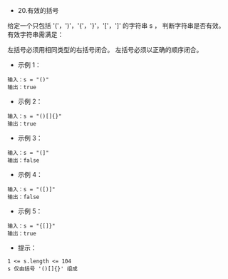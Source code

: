 - 20.有效的括号

给定一个只包括 '('，')'，'{'，'}'，'['，']' 的字符串 s ，
判断字符串是否有效。
有效字符串需满足：

左括号必须用相同类型的右括号闭合。
左括号必须以正确的顺序闭合。
 

- 示例 1：
```
输入：s = "()"
输出：true
```
- 示例 2：
```
输入：s = "()[]{}"
输出：true
```
- 示例 3：
```
输入：s = "(]"
输出：false
```
- 示例 4：
```
输入：s = "([)]"
输出：false
```
- 示例 5：
```
输入：s = "{[]}"
输出：true
``` 

- 提示：
```
1 <= s.length <= 104
s 仅由括号 '()[]{}' 组成
```
